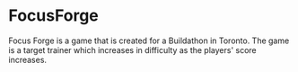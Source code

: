 # FocusForge
Focus Forge is a game that is created for a Buildathon in Toronto. The game is a target trainer which increases in difficulty as the players' score increases.
